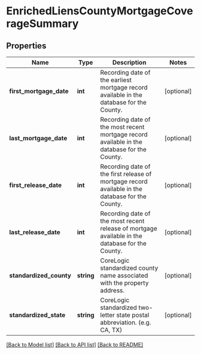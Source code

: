 # EnrichedLiensCountyMortgageCoverageSummary

## Properties
Name | Type | Description | Notes
------------ | ------------- | ------------- | -------------
**first_mortgage_date** | **int** | Recording date of the earliest mortgage record available in the database for the County. | [optional] 
**last_mortgage_date** | **int** | Recording date of the most recent mortgage record available in the database for the County. | [optional] 
**first_release_date** | **int** | Recording date of the first release of mortgage record available in the database for the County. | [optional] 
**last_release_date** | **int** | Recording date of the most recent release of mortgage available in the database for the County. | [optional] 
**standardized_county** | **string** | CoreLogic standardized county name associated with the property address. | [optional] 
**standardized_state** | **string** | CoreLogic standardized two-letter state postal abbreviation. (e.g. CA, TX) | [optional] 

[[Back to Model list]](../../README.md#documentation-for-models) [[Back to API list]](../../README.md#documentation-for-api-endpoints) [[Back to README]](../../README.md)

